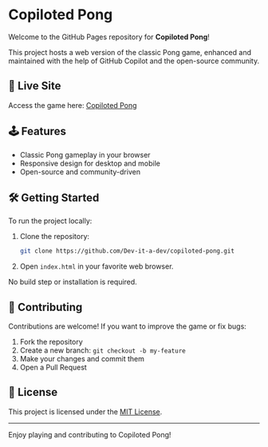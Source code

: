 # Copiloted Pong

Welcome to the GitHub Pages repository for **Copiloted Pong**!

This project hosts a web version of the classic Pong game, enhanced and maintained with the help of GitHub Copilot and the open-source community.

## 🚀 Live Site

Access the game here: [Copiloted Pong](https://dev-it-a-dev.github.io/copiloted-pong/)

## 🕹️ Features

- Classic Pong gameplay in your browser
- Responsive design for desktop and mobile
- Open-source and community-driven

## 🛠️ Getting Started

To run the project locally:

1. Clone the repository:
    ```bash
    git clone https://github.com/Dev-it-a-dev/copiloted-pong.git
    ```
2. Open `index.html` in your favorite web browser.

No build step or installation is required.

## 🤝 Contributing

Contributions are welcome! If you want to improve the game or fix bugs:

1. Fork the repository
2. Create a new branch: `git checkout -b my-feature`
3. Make your changes and commit them
4. Open a Pull Request

## 📄 License

This project is licensed under the [MIT License](LICENSE).

---
Enjoy playing and contributing to Copiloted Pong!

